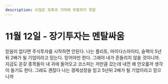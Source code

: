 ```yaml
---
description: 수많은 유혹과 기대에 부흥하지 못함
---
```


# 11월 12일 - 장기투자는 멘탈싸움

믿음이 없다면 주식투자를 시작하면 안된다. 나는 플리토, 마이다스아이티, 슬랙이 5년뒤 2배가 될 기업이라고 믿는다. 믿어야만 한다. 그래야 내가 흔들리지 않을 것이니까. 지금도 온갖 종목들이 내 귀에 들어오고 코스피는 저만큼 갔는데 내껀 왜 안오를까 생각이 들기도 한다. 그래도 괜찮다 나는 경제성장을 믿고 5년뒤 2배가 될 기업이라고 믿으니까 

